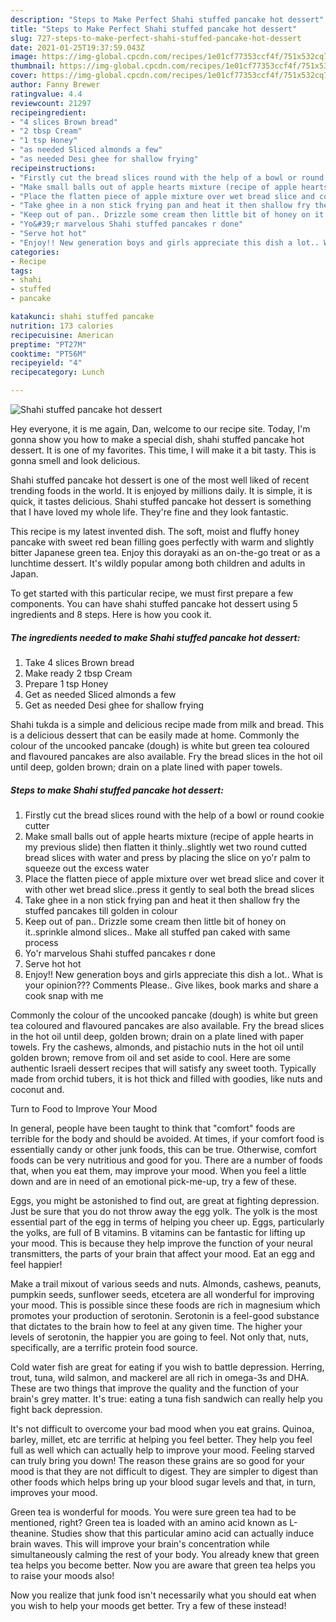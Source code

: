 ```yaml
---
description: "Steps to Make Perfect Shahi stuffed pancake hot dessert"
title: "Steps to Make Perfect Shahi stuffed pancake hot dessert"
slug: 727-steps-to-make-perfect-shahi-stuffed-pancake-hot-dessert
date: 2021-01-25T19:37:59.043Z
image: https://img-global.cpcdn.com/recipes/1e01cf77353ccf4f/751x532cq70/shahi-stuffed-pancake-hot-dessert-recipe-main-photo.jpg
thumbnail: https://img-global.cpcdn.com/recipes/1e01cf77353ccf4f/751x532cq70/shahi-stuffed-pancake-hot-dessert-recipe-main-photo.jpg
cover: https://img-global.cpcdn.com/recipes/1e01cf77353ccf4f/751x532cq70/shahi-stuffed-pancake-hot-dessert-recipe-main-photo.jpg
author: Fanny Brewer
ratingvalue: 4.4
reviewcount: 21297
recipeingredient:
- "4 slices Brown bread"
- "2 tbsp Cream"
- "1 tsp Honey"
- "as needed Sliced almonds a few"
- "as needed Desi ghee for shallow frying"
recipeinstructions:
- "Firstly cut the bread slices round with the help of a bowl or round cookie cutter"
- "Make small balls out of apple hearts mixture (recipe of apple hearts in my previous slide) then flatten it thinly..slightly wet two round cutted bread slices with water and press by placing the slice on yo&#39;r palm to squeeze out the excess water"
- "Place the flatten piece of apple mixture over wet bread slice and cover it with other wet bread slice..press it gently to seal both the bread slices"
- "Take ghee in a non stick frying pan and heat it then shallow fry the stuffed pancakes till golden in colour"
- "Keep out of pan.. Drizzle some cream then little bit of honey on it..sprinkle almond slices.. Make all stuffed pan caked with same process"
- "Yo&#39;r marvelous Shahi stuffed pancakes r done"
- "Serve hot hot"
- "Enjoy!! New generation boys and girls appreciate this dish a lot.. What is your opinion??? Comments Please.. Give likes, book marks and share a cook snap with me"
categories:
- Recipe
tags:
- shahi
- stuffed
- pancake

katakunci: shahi stuffed pancake 
nutrition: 173 calories
recipecuisine: American
preptime: "PT27M"
cooktime: "PT56M"
recipeyield: "4"
recipecategory: Lunch

---
```



![Shahi stuffed pancake hot dessert](https://img-global.cpcdn.com/recipes/1e01cf77353ccf4f/751x532cq70/shahi-stuffed-pancake-hot-dessert-recipe-main-photo.jpg)

Hey everyone, it is me again, Dan, welcome to our recipe site. Today, I'm gonna show you how to make a special dish, shahi stuffed pancake hot dessert. It is one of my favorites. This time, I will make it a bit tasty. This is gonna smell and look delicious.

Shahi stuffed pancake hot dessert is one of the most well liked of recent trending foods in the world. It is enjoyed by millions daily. It is simple, it is quick, it tastes delicious. Shahi stuffed pancake hot dessert is something that I have loved my whole life. They're fine and they look fantastic.

This recipe is my latest invented dish. The soft, moist and fluffy honey pancake with sweet red bean filling goes perfectly with warm and slightly bitter Japanese green tea. Enjoy this dorayaki as an on-the-go treat or as a lunchtime dessert. It&#39;s wildly popular among both children and adults in Japan.


To get started with this particular recipe, we must first prepare a few components. You can have shahi stuffed pancake hot dessert using 5 ingredients and 8 steps. Here is how you cook it.

<!--inarticleads1-->

##### The ingredients needed to make Shahi stuffed pancake hot dessert:

1. Take 4 slices Brown bread
1. Make ready 2 tbsp Cream
1. Prepare 1 tsp Honey
1. Get as needed Sliced almonds a few
1. Get as needed Desi ghee for shallow frying


Shahi tukda is a simple and delicious recipe made from milk and bread. This is a delicious dessert that can be easily made at home. Commonly the colour of the uncooked pancake (dough) is white but green tea coloured and flavoured pancakes are also available. Fry the bread slices in the hot oil until deep, golden brown; drain on a plate lined with paper towels. 

<!--inarticleads2-->

##### Steps to make Shahi stuffed pancake hot dessert:

1. Firstly cut the bread slices round with the help of a bowl or round cookie cutter
1. Make small balls out of apple hearts mixture (recipe of apple hearts in my previous slide) then flatten it thinly..slightly wet two round cutted bread slices with water and press by placing the slice on yo&#39;r palm to squeeze out the excess water
1. Place the flatten piece of apple mixture over wet bread slice and cover it with other wet bread slice..press it gently to seal both the bread slices
1. Take ghee in a non stick frying pan and heat it then shallow fry the stuffed pancakes till golden in colour
1. Keep out of pan.. Drizzle some cream then little bit of honey on it..sprinkle almond slices.. Make all stuffed pan caked with same process
1. Yo&#39;r marvelous Shahi stuffed pancakes r done
1. Serve hot hot
1. Enjoy!! New generation boys and girls appreciate this dish a lot.. What is your opinion??? Comments Please.. Give likes, book marks and share a cook snap with me


Commonly the colour of the uncooked pancake (dough) is white but green tea coloured and flavoured pancakes are also available. Fry the bread slices in the hot oil until deep, golden brown; drain on a plate lined with paper towels. Fry the cashews, almonds, and pistachio nuts in the hot oil until golden brown; remove from oil and set aside to cool. Here are some authentic Israeli dessert recipes that will satisfy any sweet tooth. Typically made from orchid tubers, it is hot thick and filled with goodies, like nuts and coconut and. 

Turn to Food to Improve Your Mood


In general, people have been taught to think that "comfort" foods are terrible for the body and should be avoided. At times, if your comfort food is essentially candy or other junk foods, this can be true. Otherwise, comfort foods can be very nutritious and good for you. There are a number of foods that, when you eat them, may improve your mood. When you feel a little down and are in need of an emotional pick-me-up, try a few of these.

Eggs, you might be astonished to find out, are great at fighting depression. Just be sure that you do not throw away the egg yolk. The yolk is the most essential part of the egg in terms of helping you cheer up. Eggs, particularly the yolks, are full of B vitamins. B vitamins can be fantastic for lifting up your mood. This is because they help improve the function of your neural transmitters, the parts of your brain that affect your mood. Eat an egg and feel happier!

Make a trail mixout of various seeds and nuts. Almonds, cashews, peanuts, pumpkin seeds, sunflower seeds, etcetera are all wonderful for improving your mood. This is possible since these foods are rich in magnesium which promotes your production of serotonin. Serotonin is a feel-good substance that dictates to the brain how to feel at any given time. The higher your levels of serotonin, the happier you are going to feel. Not only that, nuts, specifically, are a terrific protein food source.

Cold water fish are great for eating if you wish to battle depression. Herring, trout, tuna, wild salmon, and mackerel are all rich in omega-3s and DHA. These are two things that improve the quality and the function of your brain's grey matter. It's true: eating a tuna fish sandwich can really help you fight back depression. 

It's not difficult to overcome your bad mood when you eat grains. Quinoa, barley, millet, etc are terrific at helping you feel better. They help you feel full as well which can actually help to improve your mood. Feeling starved can truly bring you down! The reason these grains are so good for your mood is that they are not difficult to digest. They are simpler to digest than other foods which helps bring up your blood sugar levels and that, in turn, improves your mood.

Green tea is wonderful for moods. You were sure green tea had to be mentioned, right? Green tea is loaded with an amino acid known as L-theanine. Studies show that this particular amino acid can actually induce brain waves. This will improve your brain's concentration while simultaneously calming the rest of your body. You already knew that green tea helps you become better. Now you are aware that green tea helps you to raise your moods also!

Now you realize that junk food isn't necessarily what you should eat when you wish to help your moods get better. Try a few of these instead!

